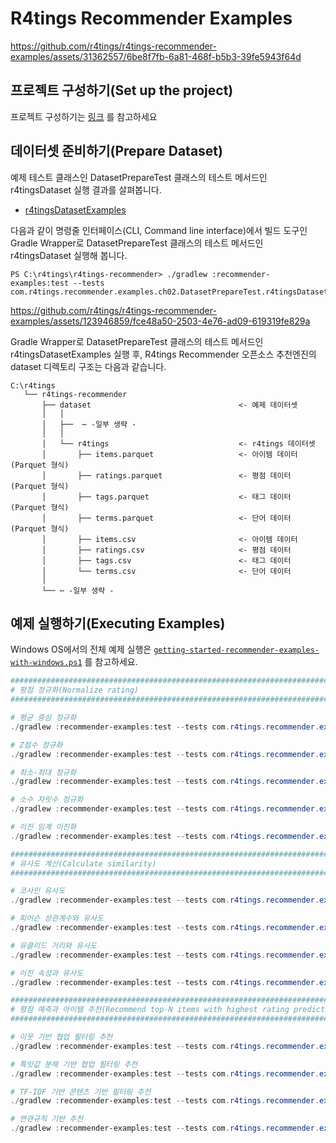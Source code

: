 # R4tings Recommender Examples

https://github.com/r4tings/r4tings-recommender-examples/assets/31362557/6be8f7fb-6a81-468f-b5b3-39fe5943f64d

## 프로젝트 구성하기(Set up the project)

프로젝트 구성하기는 [링크](/Readme.md#프로젝트-구성하기set-up-the-project) 를 참고하세요

## 데이터셋 준비하기(Prepare Dataset)

예제 테스트 클래스인 DatasetPrepareTest 클래스의 테스트 메서드인 r4tingsDataset 실행 결과를 살펴봅니다.

* [r4tingsDatasetExamples](./recommender-examples/src/test/java/com/r4tings/recommender/examples/ch02/DatasetPrepareTest.java#L43)

다음과 같이 명령줄 인터페이스(CLI, Command line interface)에서 빌드 도구인 Gradle Wrapper로 DatasetPrepareTest 클래스의 테스트 메서드인 r4tingsDataset 실행해 봅니다.

```
PS C:\r4tings\r4tings-recommender> ./gradlew :recommender-examples:test --tests com.r4tings.recommender.examples.ch02.DatasetPrepareTest.r4tingsDataset
```

https://github.com/r4tings/r4tings-recommender-examples/assets/123946859/fce48a50-2503-4e76-ad09-619319fe829a

Gradle Wrapper로 DatasetPrepareTest 클래스의 테스트 메서드인 r4tingsDatasetExamples 실행 후, R4tings Recommender 오픈소스 추천엔진의 dataset 디렉토리 구조는 다음과 같습니다.

```
C:\r4tings
   └── r4tings-recommender
       ├── dataset                                 <- 예제 데이터셋 
       │   │
       │   ├──  ⋯ -일부 생략 -
       │   │
       │   └── r4tings                             <- r4tings 데이터셋
       │       ├── items.parquet                   <- 아이템 데이터 (Parquet 형식)
       │       ├── ratings.parquet                 <- 평점 데이터 (Parquet 형식)
       │       ├── tags.parquet                    <- 태그 데이터 (Parquet 형식)
       │       ├── terms.parquet                   <- 단어 데이터 (Parquet 형식)
       │       ├── items.csv                       <- 아이템 데이터
       │       ├── ratings.csv                     <- 평점 데이터
       │       ├── tags.csv                        <- 태그 데이터
       │       └── terms.csv                       <- 단어 데이터
       │
       └── ⋯ -일부 생략 -  
```

## 예제 실행하기(Executing Examples)

Windows OS에서의 전체 예제 실행은 [`getting-started-recommender-examples-with-windows.ps1`](/recommender-examples/getting-started-recommender-examples-with-windows.ps1) 를 참고하세요.

```powershell
##############################################################################
# 평점 정규화(Normalize rating)
##############################################################################

# 평균 중심 정규화
./gradlew :recommender-examples:test --tests com.r4tings.recommender.examples.ch03.MeanCenteringTest.meanCenteringExamples

# Z점수 정규화
./gradlew :recommender-examples:test --tests com.r4tings.recommender.examples.ch03.ZScoreTest.zScoreExamples

# 최소-최대 정규화
./gradlew :recommender-examples:test --tests com.r4tings.recommender.examples.ch03.MinMaxTest.minMaxExamples

# 소수 자릿수 정규화
./gradlew :recommender-examples:test --tests com.r4tings.recommender.examples.ch03.DecimalScalingTest.decimalScalingExamples

# 이진 임계 이진화
./gradlew :recommender-examples:test --tests com.r4tings.recommender.examples.ch03.BinaryThresholdingTest.binaryThresholdingExamples

##############################################################################
# 유사도 계산(Calculate similarity)
##############################################################################

# 코사인 유사도
./gradlew :recommender-examples:test --tests com.r4tings.recommender.examples.ch04.CosineSimilarityTest.cosineSimilarityExamples

# 피어슨 상관계수와 유사도
./gradlew :recommender-examples:test --tests com.r4tings.recommender.examples.ch04.PearsonSimilarityTest.pearsonSimilarityExamples

# 유클리드 거리와 유사도
./gradlew :recommender-examples:test --tests com.r4tings.recommender.examples.ch04.EuclideanSimilarityTest.euclideanSimilarityExamples

# 이진 속성과 유사도
./gradlew :recommender-examples:test --tests com.r4tings.recommender.examples.ch04.binary.ExtendedJaccardSimilarityTest.extendedJaccardSimilarityExamples

##############################################################################
# 평점 예측과 아이템 추천(Recommend top-N items with highest rating prediction)
##############################################################################

# 이웃 기반 협업 필터링 추천
./gradlew :recommender-examples:test --tests com.r4tings.recommender.examples.ch05.KNearestNeighborsTest.kNearestNeighborsExamples

# 특잇값 분해 기반 협업 필터링 추천 
./gradlew :recommender-examples:test --tests com.r4tings.recommender.examples.ch06.BaselineSingleValueDecompositionTest.baselineSingleValueDecompositionExamples

# TF-IDF 기반 콘텐츠 기반 필터링 추천 
./gradlew :recommender-examples:test --tests com.r4tings.recommender.examples.ch07.TermFrequencyInverseDocumentFrequencyTest.termFrequencyInverseDocumentFrequencyExamples

# 연관규칙 기반 추천 
./gradlew :recommender-examples:test --tests com.r4tings.recommender.examples.ch08.AssociationRuleMiningTest.associationRuleMiningExamples
```


